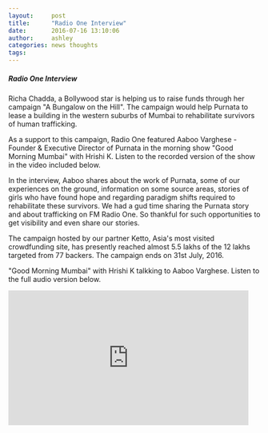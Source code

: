 ```yaml
---
layout:     post
title:      "Radio One Interview"
date:       2016-07-16 13:10:06
author:     ashley
categories: news thoughts
tags:
---
```


##### Radio One Interview

Richa Chadda, a Bollywood star is helping us to raise funds through her campaign "A Bungalow on the Hill". The campaign would help Purnata to lease a building in the western suburbs of Mumbai to rehabilitate survivors of human trafficking.

As a support to this campaign, Radio One featured Aaboo Varghese - Founder & Executive Director of Purnata in the morning show "Good Morning Mumbai" with Hrishi K. Listen to the recorded version of the show in the video included below.

In the interview, Aaboo shares about the work of Purnata, some of our experiences on the ground, information on some source areas, stories of girls who have found hope and regarding paradigm shifts required to rehabilitate these survivors. We had a gud time sharing the Purnata story and about trafficking on FM Radio One. So thankful for such opportunities to get visibility and even share our stories.

The campaign hosted by our partner Ketto, Asia's most visited crowdfunding site, has presently reached almost 5.5 lakhs of the 12 lakhs targeted from 77 backers. The campaign ends on 31st July, 2016.

"Good Morning Mumbai" with Hrishi K talkking to Aaboo Varghese. Listen to the full audio version below.

<iframe width="480" height="270" src="https://www.youtube.com/watch?v=F-K4Y7IhRyo" frameborder="0" allowfullscreen></iframe>
